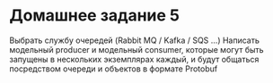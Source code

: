 # Домашнее задание 5
Выбрать службу очередей (Rabbit MQ / Kafka / SQS ...)
Написать модельный producer и модельный consumer, которые могут быть запущены в нескольких экземплярах каждый, и будут общаться посредством очереди и объектов в формате Protobuf
